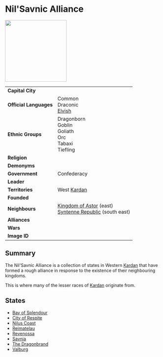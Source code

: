 # Nil'Savnic Alliance

<img src="https://raw.githubusercontent.com/jesskelsall/astarus-images/main/symbols/imageid.png" height="200" />

|||
| --- | --- |
| **Capital City** | | civilisation.2
| **Official Languages** | Common<br>Draconic<br>[Elvish](../../languages/elvish.md) |
| **Ethnic Groups** | Dragonborn<br>Goblin<br>Goliath<br>Orc<br>Tabaxi<br>Tiefling |
| **Religion** | |
| **Demonyms** | |
| **Government** | Confederacy |
| **Leader** | |
| **Territories** | West [Kardan](../../places/continents/kardan.md) |
| **Founded** | |
| **Neighbours** | [Kingdom of Astor](../kingdom-of-astor/kingdom-of-astor.md) (east)<br>[Syntenne Republic](../syntenne-republic/syntenne-republic.md) (south east) |
| **Alliances** | |
| **Wars** | |
| **Image ID** | |

## Summary

The Nil'Savnic Alliance is a collection of states in Western [Kardan](../../places/continents/kardan.md) that have formed a rough alliance in response to the existence of their neighbouring kingdoms.

This is where many of the lesser races of [Kardan](../../places/continents/kardan.md) originate from.

## States

- [Bay of Splendour](states/bay-of-splendour.md)
- [City of Respite](states/city-of-respite.md)
- [Nilus Coast](states/nilus-coast.md)
- [Reimatelau](states/reimatelau.md)
- [Revenossa](states/revenossa.md)
- [Savnia](states/savnia.md)
- [The Dragonbrand](states/the-dragonbrand.md)
- [Valburg](states/valburg.md)
